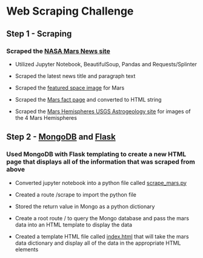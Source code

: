 # Web Scraping Challenge
## Step 1 - Scraping
### Scraped the [NASA Mars News site](https://mars.nasa.gov/news/?page=0&per_page=40&order=publish_date+desc%2Ccreated_at+desc&search=&category=19%2C165%2C184%2C204&blank_scope=Latest) 

- Utilized Jupyter Notebook, BeautifulSoup, Pandas and Requests/Splinter

- Scraped the latest news title and paragraph text

- Scraped the [featured space image](https://www.jpl.nasa.gov/spaceimages/?search=&category=Mars) for Mars

- Scraped the [Mars fact page](https://space-facts.com/mars/) and converted to HTML string

- Scraped the [Mars Hemispheres USGS Astrogeology site](https://astrogeology.usgs.gov/search/results?q=hemisphere+enhanced&k1=target&v1=Mars) for images of the 4 Mars Hemispheres

## Step 2 - [MongoDB](https://www.mongodb.com/) and [Flask](https://flask-doc.readthedocs.io/en/latest/)
### Used MongoDB with Flask templating to create a new HTML page that displays all of the information that was scraped from above

- Converted jupyter notebook into a python file called [scrape_mars.py](https://github.com/drjulie2105/web-scraping-challenge/blob/development/Missions_to_Mars/scrape_mars.py)

- Created a route /scrape to import the python file

- Stored the return value in Mongo as a python dictionary

- Create a root route / to query the Mongo database and pass the mars data into an HTML template to display the data

- Created a template HTML file called [index.html](https://github.com/drjulie2105/web-scraping-challenge/blob/development/Missions_to_Mars/templates/index.html) that will take the mars data dictionary and display all of the data in the appropriate HTML elements




